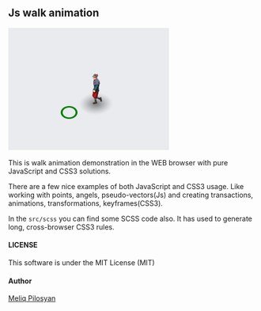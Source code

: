 ## Js walk animation

![](/src/images/walker-itself.png?raw=true)

This is walk animation demonstration in the WEB browser with pure JavaScript and CSS3 solutions.

There are a few nice examples of both JavaScript and CSS3 usage. Like working with points, angels, pseudo-vectors(Js) and creating transactions, animations, transformations, keyframes(CSS3).

In the `src/scss` you can find some SCSS code also. It has used to generate long, cross-browser CSS3 rules.


#### LICENSE
This software is under the MIT License (MIT)

#### Author
[Meliq Pilosyan](https://github.com/melopilosyan)
